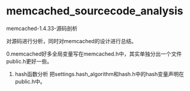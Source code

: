 # memcached_sourcecode_analysis
memcached-1.4.33-源码剖析

对源码进行分析，同时对memcached的设计进行总结。

0.memcached好多全局变量写在memcached.h中，其实单独分出一个文件public.h更好一些。

1. hash函数分析
把settings.hash_algorithm和hash.h中的hash变量声明在public.h中。
